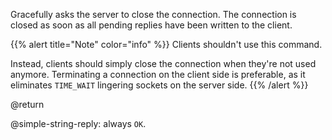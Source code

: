 Gracefully asks the server to close the connection.
The connection is closed as soon as all pending replies have been written to the client.

{{% alert title="Note" color="info" %}}
Clients shouldn't use this command.

Instead, clients should simply close the connection when they're not used anymore.
Terminating a connection on the client side is preferable, as it eliminates `TIME_WAIT` lingering sockets on the server side.
{{% /alert %}}

@return

@simple-string-reply: always `OK`.
